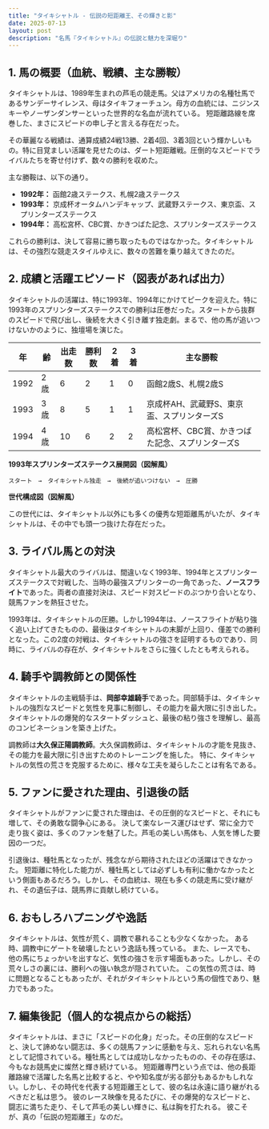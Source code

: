 ```yaml
---
title: "タイキシャトル - 伝説の短距離王、その輝きと影"
date: 2025-07-13
layout: post
description: "名馬『タイキシャトル』の伝説と魅力を深堀り"
---
```


## 1. 馬の概要（血統、戦績、主な勝鞍）

タイキシャトルは、1989年生まれの芦毛の競走馬。父はアメリカの名種牡馬であるサンデーサイレンス、母はタイキフォーチュン。母方の血統には、ニジンスキーやノーザンダンサーといった世界的な名血が流れている。  短距離路線を席巻した、まさにスピードの申し子と言える存在だった。

その華麗なる戦績は、通算成績24戦13勝、2着4回、3着3回という輝かしいもの。特に目覚ましい活躍を見せたのは、ダート短距離戦。圧倒的なスピードでライバルたちを寄せ付けず、数々の勝利を収めた。

主な勝鞍は、以下の通り。

* **1992年：**  函館2歳ステークス、札幌2歳ステークス
* **1993年：**  京成杯オータムハンデキャップ、武蔵野ステークス、東京盃、スプリンターズステークス
* **1994年：**  高松宮杯、CBC賞、かきつばた記念、スプリンターズステークス


これらの勝利は、決して容易に勝ち取ったものではなかった。タイキシャトルは、その強烈な競走スタイルゆえに、数々の苦難を乗り越えてきたのだ。


## 2. 成績と活躍エピソード（図表があれば出力）

タイキシャトルの活躍は、特に1993年、1994年にかけてピークを迎えた。特に1993年のスプリンターズステークスでの勝利は圧巻だった。スタートから抜群のスピードで飛び出し、後続を大きく引き離す独走劇。まるで、他の馬が追いつけないかのように、独壇場を演じた。

| 年 | 齢 | 出走数 | 勝利数 | 2着 | 3着 | 主な勝鞍 |
|---|---|---|---|---|---|---|
| 1992 | 2歳 | 6 | 2 | 1 | 0 | 函館2歳S、札幌2歳S |
| 1993 | 3歳 | 8 | 5 | 1 | 1 | 京成杯AH、武蔵野S、東京盃、スプリンターズS |
| 1994 | 4歳 | 10 | 6 | 2 | 2 | 高松宮杯、CBC賞、かきつばた記念、スプリンターズS |


**1993年スプリンターズステークス展開図（図解風）**

```
スタート　→　タイキシャトル独走　→　後続が追いつけない　→　圧勝
```

**世代構成図（図解風）**

この世代には、タイキシャトル以外にも多くの優秀な短距離馬がいたが、タイキシャトルは、その中でも頭一つ抜けた存在だった。


## 3. ライバル馬との対決

タイキシャトル最大のライバルは、間違いなく1993年、1994年とスプリンターズステークスで対戦した、当時の最強スプリンターの一角であった、**ノースフライト**であった。両者の直接対決は、スピード対スピードのぶつかり合いとなり、競馬ファンを熱狂させた。

1993年は、タイキシャトルの圧勝。しかし1994年は、ノースフライトが粘り強く追い上げてきたものの、最後はタイキシャトルの末脚が上回り、僅差での勝利となった。この2度の対戦は、タイキシャトルの強さを証明するものであり、同時に、ライバルの存在が、タイキシャトルをさらに強くしたとも考えられる。


## 4. 騎手や調教師との関係性

タイキシャトルの主戦騎手は、**岡部幸雄騎手**であった。岡部騎手は、タイキシャトルの強烈なスピードと気性を見事に制御し、その能力を最大限に引き出した。  タイキシャトルの爆発的なスタートダッシュと、最後の粘り強さを理解し、最高のコンビネーションを築き上げた。

調教師は**大久保正陽調教師**。大久保調教師は、タイキシャトルの才能を見抜き、その能力を最大限に引き出すためのトレーニングを施した。  特に、タイキシャトルの気性の荒さを克服するために、様々な工夫を凝らしたことは有名である。


## 5. ファンに愛された理由、引退後の話

タイキシャトルがファンに愛された理由は、その圧倒的なスピードと、それにも増して、その勇敢な闘争心にある。  決して楽なレース運びはせず、常に全力で走り抜く姿は、多くのファンを魅了した。芦毛の美しい馬体も、人気を博した要因の一つだ。

引退後は、種牡馬となったが、残念ながら期待されたほどの活躍はできなかった。  短距離に特化した能力が、種牡馬としては必ずしも有利に働かなかったという側面もあるだろう。しかし、その血統は、現在も多くの競走馬に受け継がれ、その遺伝子は、競馬界に貢献し続けている。


## 6. おもしろハプニングや逸話

タイキシャトルは、気性が荒く、調教で暴れることも少なくなかった。  ある時、調教中にゲートを破壊したという逸話も残っている。  また、レースでも、他の馬にちょっかいを出すなど、気性の強さを示す場面もあった。しかし、その荒々しさの裏には、勝利への強い執念が隠されていた。  この気性の荒さは、時に問題となることもあったが、それがタイキシャトルという馬の個性であり、魅力でもあった。


## 7. 編集後記（個人的な視点からの総括）

タイキシャトルは、まさに「スピードの化身」だった。その圧倒的なスピードと、決して諦めない闘志は、多くの競馬ファンに感動を与え、忘れられない名馬として記憶されている。種牡馬としては成功しなかったものの、その存在感は、今もなお競馬史に燦然と輝き続けている。  短距離専門という点では、他の長距離路線で活躍した名馬と比較すると、やや知名度が劣る部分もあるかもしれない。しかし、その時代を代表する短距離王として、彼の名は永遠に語り継がれるべきだと私は思う。  彼のレース映像を見るたびに、その爆発的なスピードと、闘志に満ちた走り、そして芦毛の美しい輝きに、私は胸を打たれる。  彼こそが、真の「伝説の短距離王」なのだ。
